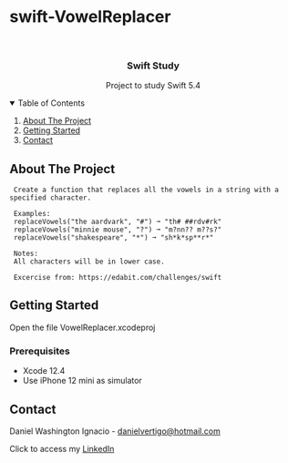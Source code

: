 # swift-VowelReplacer

<!-- PROJECT LOGO -->
<br />
<p align="center">

  <h3 align="center">Swift Study</h3>
  <p align="center">
    Project to study Swift 5.4
  </p>
</p>



<!-- TABLE OF CONTENTS -->
<details open="open">
  <summary>Table of Contents</summary>
  <ol>
    <li>
      <a href="#about-the-project">About The Project</a>
    </li>
    <li>
      <a href="#getting-started">Getting Started</a>
    </li>
    <li><a href="#contact">Contact</a></li>
  </ol>
</details>



<!-- ABOUT THE PROJECT -->
## About The Project
 
  
     Create a function that replaces all the vowels in a string with a specified character.
     
     Examples:
     replaceVowels("the aardvark", "#") ➞ "th# ##rdv#rk"
     replaceVowels("minnie mouse", "?") ➞ "m?nn?? m??s?"
     replaceVowels("shakespeare", "*") ➞ "sh*k*sp**r*"
     
     Notes:
     All characters will be in lower case.
     
     Excercise from: https://edabit.com/challenges/swift


<!-- GETTING STARTED -->
## Getting Started

Open the file VowelReplacer.xcodeproj 

### Prerequisites

* Xcode 12.4
* Use iPhone 12 mini as simulator 

<!-- CONTACT -->
## Contact

Daniel Washington Ignacio - danielvertigo@hotmail.com

Click to access my [LinkedIn](https://www.linkedin.com/in/daniel-washington-ignacio-ab439b164/)
